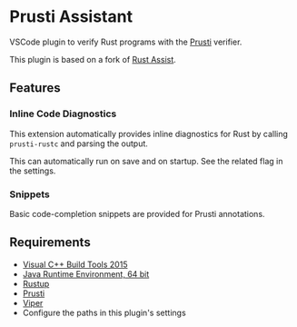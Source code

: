 Prusti Assistant
================

VSCode plugin to verify Rust programs with the [Prusti](http://www.pm.inf.ethz.ch/research/prusti.html) verifier.

This plugin is based on a fork of [Rust Assist](https://github.com/mooman219/rust-assist).

## Features

### Inline Code Diagnostics

This extension automatically provides inline diagnostics for Rust by calling `prusti-rustc` and parsing the output.

This can automatically run on save and on startup. See the related flag in the settings.

### Snippets

Basic code-completion snippets are provided for Prusti annotations.

## Requirements

* [Visual C++ Build Tools 2015](https://go.microsoft.com/fwlink/?LinkId=691126)
* [Java Runtime Environment, 64 bit](https://www.java.com/en/download/)
* [Rustup](https://rustup.rs/)
* [Prusti](http://www.pm.inf.ethz.ch/research/prusti.html)
* [Viper](http://viper.ethz.ch/downloads/)
* Configure the paths in this plugin's settings
